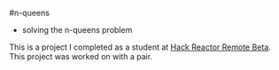 #n-queens
* solving the n-queens problem 

This is a project I completed as a student at [Hack Reactor Remote Beta](http://www.hackreactor.com/remote-beta). This project was worked on with a pair.

